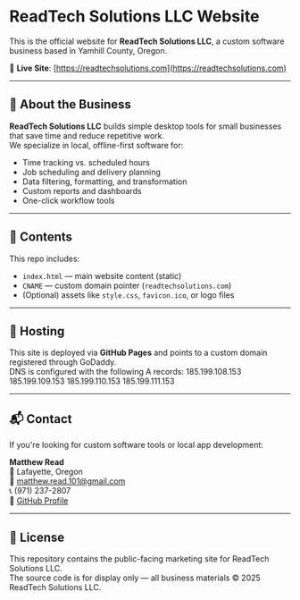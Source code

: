 # ReadTech Solutions LLC Website

This is the official website for **ReadTech Solutions LLC**, a custom software business based in Yamhill County, Oregon.

🔗 **Live Site**: [https://readtechsolutions.com](https://readtechsolutions.com)

---

## 🧭 About the Business

**ReadTech Solutions LLC** builds simple desktop tools for small businesses that save time and reduce repetitive work.  
We specialize in local, offline-first software for:

- Time tracking vs. scheduled hours
- Job scheduling and delivery planning
- Data filtering, formatting, and transformation
- Custom reports and dashboards
- One-click workflow tools

---

## 📁 Contents

This repo includes:

- `index.html` — main website content (static)
- `CNAME` — custom domain pointer (`readtechsolutions.com`)
- (Optional) assets like `style.css`, `favicon.ico`, or logo files

---

## 🚀 Hosting

This site is deployed via **GitHub Pages** and points to a custom domain registered through GoDaddy.  
DNS is configured with the following A records:
185.199.108.153
185.199.109.153
185.199.110.153
185.199.111.153


---

## 📬 Contact

If you're looking for custom software tools or local app development:

**Matthew Read**  
📍 Lafayette, Oregon  
📧 matthew.read.101@gmail.com  
📞 (971) 237-2807  
🔗 [GitHub Profile](https://github.com/shadeslayer1467)

---

## 📄 License

This repository contains the public-facing marketing site for ReadTech Solutions LLC.  
The source code is for display only — all business materials © 2025 ReadTech Solutions LLC.
